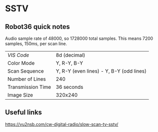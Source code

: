 # SSTV

## Robot36 quick notes

Audio sample rate of 48000, so 1728000 total samples. This means 7200 samples,
150ms, per scan line.

|                   |                                          |
| ----------------- | ---------------------------------------- |
| *VIS Code*        | 8d (decimal)                             |
| Color Mode        | Y, R-Y, B-Y                              |
| Scan Sequence     | Y, R-Y (even lines) - Y, B-Y (odd lines) |
| Number of Lines   | 240                                      |
| Transmission Time | 36 seconds                               |
| Image Size        | 320x240                                  |

## Useful links

https://vu2nsb.com/cw-digital-radio/slow-scan-tv-sstv/